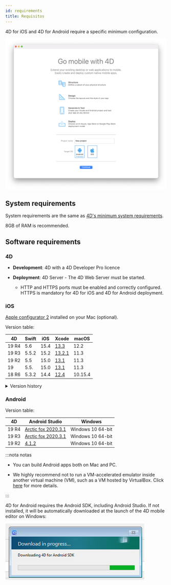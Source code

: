 ```yaml
---
id: requirements
title: Requisitos
---
```


4D for iOS and 4D for Android require a specific minimum configuration.

![Welcome page](img/welcome-page.png)


## System requirements

System requirements are the same as [4D's minimum system requirements](https://us.4d.com/product-download/Feature-Release).

8GB of RAM is recommended.


## Software requirements

### 4D

- **Development**: 4D with a 4D Developer Pro licence

- **Deployment**: 4D Server - The 4D Web Server must be started.
    - HTTP and HTTPS ports must be enabled and correctly configured. HTTPS is mandatory for 4D for iOS and 4D for Android deployment.


### iOS

[Apple configurator 2](https://itunes.apple.com/us/app/apple-configurator-2/id1037126344) installed on your Mac (optional).

Version table:

| 4D    | Swift | iOS  | Xcode                                                                                                           | macOS   |
| ----- | ----- | ---- | --------------------------------------------------------------------------------------------------------------- | ------- |
| 19 R4 | 5.6   | 15.4 | [13.3](https://developer.apple.com/services-account/download?path=/Developer_Tools/Xcode_13.3/Xcode_13.3.xip)   | 12.2    |
| 19 R3 | 5.5.2 | 15.2 | [13.2.1](https://developer.apple.com/services-account/download?path=/Developer_Tools/Xcode_13/Xcode_13.2.1.xip) | 11.3    |
| 19 R2 | 5.5   | 15.0 | [13.1](https://developer.apple.com/services-account/download?path=/Developer_Tools/Xcode_13/Xcode_13.1.xip)     | 11.3    |
| 19    | 5.5.  | 15.0 | [13.1](https://developer.apple.com/services-account/download?path=/Developer_Tools/Xcode_13/Xcode_13.1.xip)     | 11.3    |
| 18 R6 | 5.3.2 | 14.4 | [12.4](https://developer.apple.com/services-account/download?path=/Developer_Tools/Xcode_12.4/Xcode_12.4.xip)   | 10.15.4 |

<details><summary>Version history</summary>

| 4D           | Swift | iOS  | Xcode  | macOS   |
| ------------ | ----- | ---- | ------ | ------- |
| 18 R5 & 18.3 | 5.3   | 14.2 | 12.2   | 10.15.4 |
| 18 R4        | 5.3   | 14.0 | 12.0   | 10.15.4 |
| 18 R3        | 5.2.4 | 13.5 | 11.5   | 10.15.2 |
| 18.2         | 5.2   | 13.4 | 11.4   | 10.15.2 |
| 18.1         | 5.1.3 | 13.3 | 11.3.1 | 10.14.4 |
| 18 R2        | 5.1.3 | 13.3 | 11.3.1 | 10.14.4 |
| 18           | 5.1   | 13.2 | 11.2   | 10.14.4 |
| 17 R6        | 5.0   | 12.2 | 10.2.1 | 10.14.4 |
| 17 R5        | 4.2.1 | 12.2 | 10.2   | 10.14.3 |
| 17 R4        | 4.2.1 | 12   | 10.1   | 10.13.6 |
| 17 R3        | 4.2   | 12   | 10.0   | 10.13.6 |
| 17 R2        | 4.1.2 | 11.4 | 9.4    | 10.13.2 |
| 17 R2        | 4.1   | 11.3 | 9.3.1  | 10.13.2 |
</details>

### Android

Version table:

| 4D    | Android Studio                                                      | Windows           |
| ----- | ------------------------------------------------------------------- | ----------------- |
| 19 R4 | [Arctic fox 2020.3.1](https://developer.android.com/studio/archive) | Windows 10 64-bit |
| 19 R3 | [Arctic fox 2020.3.1](https://developer.android.com/studio/archive) | Windows 10 64-bit |
| 19 R2 | [4.1.2](https://developer.android.com/studio/archive)               | Windows 10 64-bit |

:::nota notas

- You can build Android apps both on Mac and PC.

- We highly recommend not to run a VM-accelerated emulator inside another virtual machine (VM), such as a VM hosted by VirtualBox. Click [here](https://developer.android.com/studio/run/emulator-acceleration) for more details.

:::

4D for Android requires the Android SDK, including Android Studio. If not installed, it will be automatically downloaded at the launch of the 4D mobile editor on Windows:

![sdk](img/install-android.png)








